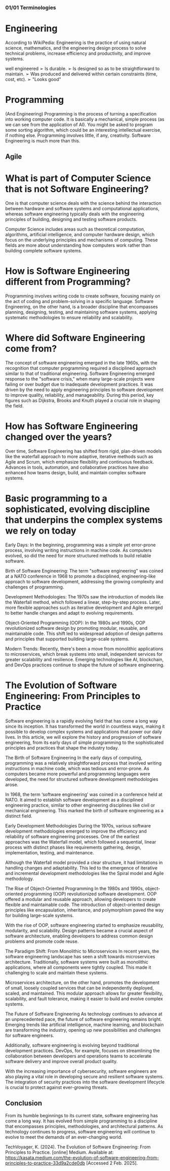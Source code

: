 ### 01/01 Terminologies

# Engineering
According to WikiPedia:
Engineering is the practice of using natural science, mathematics, and the engineering 
design process to solve technical problems, increase efficiency and productivity, and 
improve systems.

well engineered
 ➢ Is durable.
 ➢ Is designed so as to be straightforward to maintain.
 ➢ Was produced and delivered within certain constraints (time, cost, etc).
 ➢ "Looks good"

# Programming
 (And Engineering)
 Programming is the process of turning a specification into working computer code. 
 It is basically a mechanical, simple process (as we can see from the application of AI).
 You might be asked to program some sorting algorithm, which could be an interesting 
intellectual exercise, if nothing else. 
 Programming involves little, if any, creativity.
 Software Engineering  is much more than this.

## Agile

# What is part of Computer Science that is not Software Engineering?

One is that computer science deals with the science behind the interaction between hardware and software systems and
computational applications, whereas software engineering typically deals with the engineering principles of building,
designing and testing software products.

Computer Science includes areas such as theoretical computation, algorithms, artificial intelligence, and computer 
hardware design, which focus on the underlying principles and mechanisms of computing. These fields are more about
understanding how computers work rather than building complete software systems.

# How is Software Engineering different from Programming?

Programming involves writing code to create software, focusing mainly on the act of coding and problem-solving in a 
specific language. Software Engineering, on the other hand, is a broader discipline that encompasses planning, designing,
testing, and maintaining software systems, applying systematic methodologies to ensure reliability and scalability.

#  Where did Software Engineering come from?

The concept of software engineering emerged in the late 1960s, with the recognition that computer programming required a
disciplined approach similar to that of traditional engineering. Software Engineering emerged response to 
the "software crisis," when many large-scale projects were failing or over budget due to inadequate development practices.
It was driven by the need to apply engineering principles to software development to improve quality, reliability, and
manageability. During this period, key figures such as Dijkstra, Brooks and Knuth played a crucial role in shaping the field.


#  How has Software Engineering changed over the years?

Over time, Software Engineering has shifted from rigid, plan-driven models like the waterfall approach to more adaptive,
iterative methods such as Agile and Scrum, which emphasize flexibility and continuous feedback. Advances in tools, 
automation, and collaborative practices have also enhanced how teams design, build, and maintain complex software systems.

# Basic programming to a sophisticated, evolving discipline that underpins the complex systems we rely on today

Early Days:
In the beginning, programming was a simple yet error-prone process, involving writing instructions in machine code. As
computers evolved, so did the need for more structured methods to build reliable software.

Birth of Software Engineering:
The term "software engineering" was coined at a NATO conference in 1968 to promote a disciplined, engineering-like 
approach to software development, addressing the growing complexity and challenges of programming.

Development Methodologies:
The 1970s saw the introduction of models like the Waterfall method, which followed a linear, step-by-step process.
Later, more flexible approaches such as iterative development and Agile emerged to better handle changes and adapt to 
evolving requirements.

Object-Oriented Programming (OOP):
In the 1980s and 1990s, OOP revolutionized software design by promoting modular, reusable, and maintainable code. 
This shift led to widespread adoption of design patterns and principles that supported building large-scale systems.

Modern Trends:
Recently, there's been a move from monolithic applications to microservices, which break systems into small, independent
services for greater scalability and resilience. Emerging technologies like AI, blockchain, and DevOps practices
continue to shape the future of software engineering.

# The Evolution of Software Engineering: From Principles to Practice
Software engineering is a rapidly evolving field that has come a long way since its inception. It has transformed the 
world in countless ways, making it possible to develop complex systems and applications that power our daily lives. 
In this article, we will explore the history and progression of software engineering, from its early days of simple
programming to the sophisticated principles and practices that shape the industry today.

The Birth of Software Engineering
In the early days of computing, programming was a relatively straightforward process that involved writing instructions 
in machine code, which was tedious and error-prone. As computers became more powerful and programming languages were 
developed, the need for structured software development methodologies arose.

In 1968, the term ‘software engineering’ was coined in a conference held at NATO. It aimed to establish software 
development as a disciplined engineering practice, similar to other engineering disciplines like civil or mechanical 
engineering. This marked the birth of software engineering as a distinct field.

Early Development Methodologies
During the 1970s, various software development methodologies emerged to improve the efficiency and reliability of 
software engineering processes. One of the earliest approaches was the Waterfall model, which followed a sequential, 
linear process with distinct phases like requirements gathering, design, implementation, testing, and maintenance.

Although the Waterfall model provided a clear structure, it had limitations in handling changes and adaptability. 
This led to the emergence of iterative and incremental development methodologies like the Spiral model and Agile methodology.

The Rise of Object-Oriented Programming
In the 1980s and 1990s, object-oriented programming (OOP) revolutionized software development. OOP offered a modular and
reusable approach, allowing developers to create flexible and maintainable code. The introduction of object-oriented 
design principles like encapsulation, inheritance, and polymorphism paved the way for building large-scale systems.

With the rise of OOP, software engineering started to emphasize reusability, modularity, and scalability. Design patterns
became a crucial aspect of software architecture, enabling developers to address common design problems and promote 
code reuse.

The Paradigm Shift: From Monolithic to Microservices
In recent years, the software engineering landscape has seen a shift towards microservices architecture. Traditionally,
software systems were built as monolithic applications, where all components were tightly coupled. This made it challenging 
to scale and maintain these systems.

Microservices architecture, on the other hand, promotes the development of small, loosely coupled services that can be
independently deployed, scaled, and maintained. This modular approach allows for greater flexibility, scalability, and 
fault tolerance, making it easier to build and evolve complex systems.

The Future of Software Engineering
As technology continues to advance at an unprecedented pace, the future of software engineering remains bright. Emerging
trends like artificial intelligence, machine learning, and blockchain are transforming the industry, opening up new 
possibilities and challenges for software engineers.

Additionally, software engineering is evolving beyond traditional development practices. DevOps, for example, focuses on
streamlining the collaboration between developers and operations teams to accelerate software delivery and improve 
overall product quality.

With the increasing importance of cybersecurity, software engineers are also playing a vital role in developing secure 
and resilient software systems. The integration of security practices into the software development lifecycle is crucial 
to protect against ever-growing threats.

## Conclusion
From its humble beginnings to its current state, software engineering has come a long way. It has evolved from simple 
programming to a discipline that encompasses principles, methodologies, and architectural patterns. As technology 
continues to progress, software engineering will continue to evolve to meet the demands of an ever-changing world.

TechVoyager, K. (2024). The Evolution of Software Engineering: From Principles to Practice. [online] Medium. Available 
at: https://kasata.medium.com/the-evolution-of-software-engineering-from-principles-to-practice-33d9a2cde0db [Accessed 2 Feb. 2025].

‌

